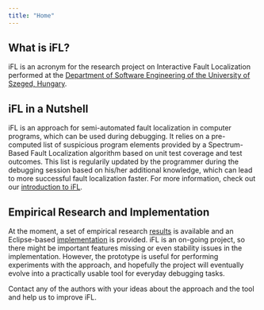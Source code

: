 ```yaml
---
title: "Home"
---
```

## What is iFL?

iFL is an acronym for the research project on Interactive Fault Localization performed at the [Department of Software Engineering of the
University of Szeged, Hungary](https://www.sed.inf.u-szeged.hu).

## iFL in a Nutshell

iFL is an approach for semi-automated fault localization in computer programs, which can be used during debugging.
It relies on a pre-computed list of suspicious program elements provided by a Spectrum-Based Fault Localization algorithm based on unit test coverage and test outcomes.
This list is regularily updated by the programmer during the debugging session based on his/her additional knowledge, which can lead to more successful fault localization faster.
For more information, check out our [introduction to iFL](/pages/intro.html).

## Empirical Research and Implementation

At the moment, a set of empirical research [results](/pages/raw-data.html) is available and an Eclipse-based [implementation](https://github.com/InteractiveFaultLocalization/iFL4Eclipse) is provided.
iFL is an on-going project, so there might be important features missing or even stability issues in the implementation. However, the prototype is useful for performing experiments with the approach, and hopefully the project will eventually evolve into a practically usable tool for everyday debugging tasks.

Contact any of the authors with your ideas about the approach and the tool and help us to improve iFL.
